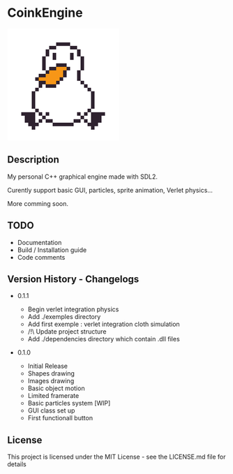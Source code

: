 # CoinkEngine 
<img src="ressource/coink_256.png" alt="coink logo">


## Description

My personal C++ graphical engine made with SDL2.

Curently support basic GUI, particles, sprite animation, Verlet physics...

More comming soon.


## TODO 
* Documentation
* Build / Installation guide
* Code comments


## Version History - Changelogs

* 0.1.1
  * Begin verlet integration physics
  * Add ./exemples directory
  * Add first exemple : verlet integration cloth simulation
  * /!\ Update project structure
  * Add ./dependencies directory which contain .dll files


* 0.1.0
    * Initial Release
    * Shapes drawing
    * Images drawing
    * Basic object motion
    * Limited framerate
    * Basic particles system [WIP]
    * GUI class set up
    * First functionall button


## License

This project is licensed under the MIT License - see the LICENSE.md file for details